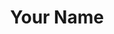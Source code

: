 ---
title: Your Name
description: A great human
background: "images/bg.jpg"
icon: "images/elsword-logo.png"
---